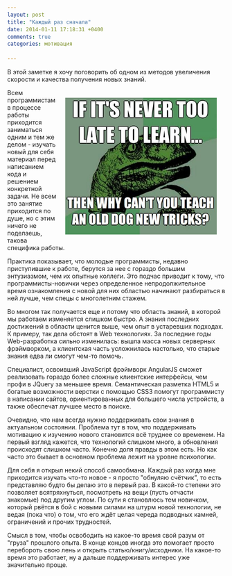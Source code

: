 ```yaml
---
layout: post
title: "Каждый раз сначала"
date: 2014-01-11 17:18:31 +0400
comments: true
categories: мотивация

---
```


В этой заметке я хочу поговорить об одном из методов увеличения скорости и качества получения новых знаний.

<img src="/images/its_never_too_late_to_learn.jpg" alt="Учиться никода не поздно" style="float: right; width: 350px; margin: 20px;" />

<div>
Всем программистам в процессе работы приходится заниматься одним и тем же делом - изучать новый для себя материал перед написанием кода и решением конкретной задачи. Не всем это занятие приходится по душе, но с этим ничего не поделаешь, такова специфика работы. 

Практика показывает, что молодые программисты, недавно приступившие к работе, берутся за нее с гораздо большим энтузиазмом, чем их опытные коллеги. Это подчас приводит к тому, что программисты-новички через определенное непродолжительное время ознакомления с новой для них областью начинают разбираться в ней лучше, чем спецы с многолетним стажем.
</div>

<p style="clear: both;"></p>

<!-- more -->

Во многом так получается еще и потому что область знаний, в которой мы работаем изменяется слишком быстро. А знания последних достижений в области ценится выше, чем опыт в устаревших подходах. К примеру, так дела обстоят в Web технологиях. За последние годы Web-разработка сильно изменилась: вышла масса новых серверных фрэймворком, а клиентская часть усложнилась настолько, что старые знания едва ли смогут чем-то помочь.

Специалист, освоивший JavaScript фрэймворк AngularJS сможет реализовать гораздо более сложные клиентские интерфейсы, чем профи в JQuery за меньшее время. Семантическая разметка HTML5 и богатые возможности верстки с помощью CSS3 помогут программисту в написании сайтов, ориентированных для большего числа устройств, а также обеспечат лучшее место в поиске.

Очевидно, что нам всегда нужно поддерживать свои знания в актуальном состоянии. Проблема тут в том, что поддерживать мотивацию к изучению нового становится всё труднее со временем. На первый взгляд кажется, что технологий слишком много, а обновления происходят слишком часто. Конечно доля правды в этом есть. Но как часто это бывает в основном проблема лежит на уровне психологии.

Для себя я открыл некий способ самообмана. Каждый раз когда мне приходится изучать что-то новое - я просто "обнуляю счётчик", то есть представляю будто бы делаю это в первый раз. В какой-то степени это позволяет всятряхнуться, посмотреть на вещи (пусть отчасти знакомые) под другим углом. По сути я становлюсь тем новичком, который рвётся в бой с новыми силами на штурм новой технологии, не ведая (пока что) о том, что его ждёт целая череда подводных камней, ограничений и прочих трудностей.

Смысл в том, чтобы освободить на какое-то время свой разум от "груза" прошлого опыта. В конце концов иногда это помогает просто перебороть свою лень и открыть статью/книгу/исходники. На какое-то время это работает, ну а дальше поддерживать интерес уже значительно проще. 